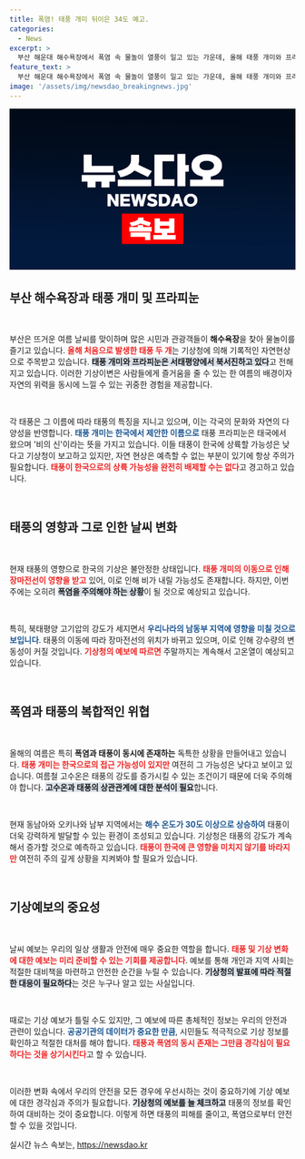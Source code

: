 ```yaml
---
title: 폭염! 태풍 개미 뒤이은 34도 예고.
categories:
  - News
excerpt: >
  부산 해운대 해수욕장에서 폭염 속 물놀이 열풍이 일고 있는 가운데, 올해 태풍 개미와 프라피눈이 잇따라 발생했습니다. 기상청의 예측에 따르면, 태풍은 한국에는 영향을 미치지 않을 가능성이 크지만, 강한 폭염과 기온 상승이 이어질 전망입니다.
feature_text: >
  부산 해운대 해수욕장에서 폭염 속 물놀이 열풍이 일고 있는 가운데, 올해 태풍 개미와 프라피눈이 잇따라 발생했습니다. 기상청의 예측에 따르면, 태풍은 한국에는 영향을 미치지 않을 가능성이 크지만, 강한 폭염과 기온 상승이 이어질 전망입니다.
image: '/assets/img/newsdao_breakingnews.jpg'
---
```


<p><img src="/assets/img/newsdao_breakingnews.jpg" alt="bookingtag 속보" /></p>

<h2 data-ke-size="size26">부산 해수욕장과 태풍 개미 및 프라피눈</h2>

<p data-ke-size="size16">&nbsp;</p>

<p>부산은 뜨거운 여름 날씨를 맞이하며 많은 시민과 관광객들이 <b>해수욕장</b>을 찾아 물놀이를 즐기고 있습니다. <b><span style="color: #ee2323;">올해 처음으로 발생한 태풍 두 개</span></b>는 기상청에 의해 기록적인 자연현상으로 주목받고 있습니다. <b><span style="background-color: #21538527;">태풍 개미와 프라피눈은 서태평양에서 북서진하고 있다</span></b>고 전해지고 있습니다. 이러한 기상이변은 사람들에게 즐거움을 줄 수 있는 한 여름의 배경이자 자연의 위력을 동시에 느낄 수 있는 귀중한 경험을 제공합니다. </p>

<p data-ke-size="size16">&nbsp;</p>

<p>각 태풍은 그 이름에 따라 태풍의 특징을 지니고 있으며, 이는 각국의 문화와 자연의 다양성을 반영합니다. <b><span style="color: #1a5490;">태풍 개미는 한국에서 제안한 이름으로</span></b> 태풍 프라피눈은 태국에서 왔으며 '비의 신'이라는 뜻을 가지고 있습니다. 이들 태풍이 한국에 상륙할 가능성은 낮다고 기상청이 보고하고 있지만, 자연 현상은 예측할 수 없는 부분이 있기에 항상 주의가 필요합니다. <b><span style="color: #ee2323;">태풍이 한국으로의 상륙 가능성을 완전히 배제할 수는 없다</span></b>고 경고하고 있습니다. </p>

<p data-ke-size="size16">&nbsp;</p>

<h2 data-ke-size="size26">태풍의 영향과 그로 인한 날씨 변화</h2>

<p data-ke-size="size16">&nbsp;</p>

<p>현재 태풍의 영향으로 한국의 기상은 불안정한 상태입니다. <b><span style="color: #ee2323;">태풍 개미의 이동으로 인해 장마전선이 영향을 받고</span></b> 있어, 이로 인해 비가 내릴 가능성도 존재합니다. 하지만, 이번 주에는 오히려 <b><span style="background-color: #21538527;">폭염을 주의해야 하는 상황</span></b>이 될 것으로 예상되고 있습니다. </p>

<p data-ke-size="size16">&nbsp;</p>

<p>특히, 북태평양 고기압의 강도가 세지면서 <b><span style="color: #1a5490;">우리나라의 남동부 지역에 영향을 미칠 것으로 보입니다</span></b>. 태풍의 이동에 따라 장마전선의 위치가 바뀌고 있으며, 이로 인해 강수량의 변동성이 커질 것입니다. <b><span style="color: #ee2323;">기상청의 예보에 따르면</span></b> 주말까지는 계속해서 고온열이 예상되고 있습니다. </p>

<p data-ke-size="size16">&nbsp;</p>

<h2 data-ke-size="size26">폭염과 태풍의 복합적인 위협</h2>

<p data-ke-size="size16">&nbsp;</p>

<p>올해의 여름은 특히 <b>폭염과 태풍이 동시에 존재하는</b> 독특한 상황을 만들어내고 있습니다. <b><span style="color: #ee2323;">태풍 개미는 한국으로의 접근 가능성이 있지만</span></b> 여전히 그 가능성은 낮다고 보이고 있습니다. 여름철 고수온은 태풍의 강도를 증가시킬 수 있는 조건이기 때문에 더욱 주의해야 합니다. <b><span style="background-color: #21538527;">고수온과 태풍의 상관관계에 대한 분석이 필요</span></b>합니다. </p>

<p data-ke-size="size16">&nbsp;</p>

<p>현재 동남아와 오키나와 남부 지역에서는 <b><span style="color: #1a5490;">해수 온도가 30도 이상으로 상승하여</span></b> 태풍이 더욱 강력하게 발달할 수 있는 환경이 조성되고 있습니다. 기상청은 태풍의 강도가 계속해서 증가할 것으로 예측하고 있습니다. <b><span style="color: #ee2323;">태풍이 한국에 큰 영향을 미치지 않기를 바라지만</span></b> 여전히 주의 깊게 상황을 지켜봐야 할 필요가 있습니다.</p>

<p data-ke-size="size16">&nbsp;</p>

<h2 data-ke-size="size26">기상예보의 중요성</h2>

<p data-ke-size="size16">&nbsp;</p>

<p>날씨 예보는 우리의 일상 생활과 안전에 매우 중요한 역할을 합니다. <b><span style="color: #ee2323;">태풍 및 기상 변화에 대한 예보는 미리 준비할 수 있는 기회를 제공합니다</span></b>. 예보를 통해 개인과 지역 사회는 적절한 대비책을 마련하고 안전한 순간을 누릴 수 있습니다. <b><span style="background-color: #21538527;">기상청의 발표에 따라 적절한 대응이 필요하다</span></b>는 것은 누구나 알고 있는 사실입니다. </p>

<p data-ke-size="size16">&nbsp;</p>

<p>때로는 기상 예보가 틀릴 수도 있지만, 그 예보에 따른 총체적인 정보는 우리의 안전과 관련이 있습니다. <b><span style="color: #1a5490;">공공기관의 데이터가 중요한 만큼</span></b>, 시민들도 적극적으로 기상 정보를 확인하고 적절한 대처를 해야 합니다. <b><span style="color: #ee2323;">태풍과 폭염의 동시 존재는 그만큼 경각심이 필요하다는 것을 상기시킨다</span></b>고 할 수 있습니다. </p>

<p data-ke-size="size16">&nbsp;</p>

<p>이러한 변화 속에서 우리의 안전을 모든 경우에 우선시하는 것이 중요하기에 기상 예보에 대한 경각심과 주의가 필요합니다. <b><span style="background-color: #21538527;">기상청의 예보를 늘 체크하고</span></b> 태풍의 정보를 확인하여 대비하는 것이 중요합니다. 이렇게 하면 태풍의 피해를 줄이고, 폭염으로부터 안전할 수 있을 것입니다.</p>
실시간 뉴스 속보는, <a href="https://newsdao.kr" rel="dofollow">https://newsdao.kr</a>


